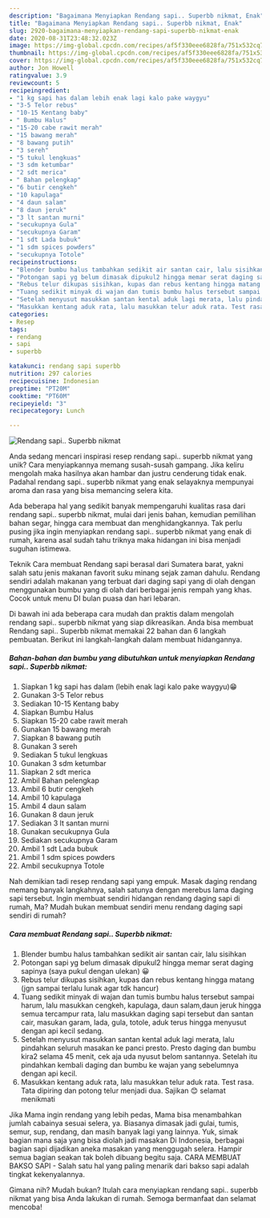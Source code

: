 ```yaml
---
description: "Bagaimana Menyiapkan Rendang sapi.. Superbb nikmat, Enak"
title: "Bagaimana Menyiapkan Rendang sapi.. Superbb nikmat, Enak"
slug: 2920-bagaimana-menyiapkan-rendang-sapi-superbb-nikmat-enak
date: 2020-08-31T23:48:32.023Z
image: https://img-global.cpcdn.com/recipes/af5f330eee6828fa/751x532cq70/rendang-sapi-superbb-nikmat-foto-resep-utama.jpg
thumbnail: https://img-global.cpcdn.com/recipes/af5f330eee6828fa/751x532cq70/rendang-sapi-superbb-nikmat-foto-resep-utama.jpg
cover: https://img-global.cpcdn.com/recipes/af5f330eee6828fa/751x532cq70/rendang-sapi-superbb-nikmat-foto-resep-utama.jpg
author: Jon Howell
ratingvalue: 3.9
reviewcount: 5
recipeingredient:
- "1 kg sapi has dalam lebih enak lagi kalo pake waygyu"
- "3-5 Telor rebus"
- "10-15 Kentang baby"
- " Bumbu Halus"
- "15-20 cabe rawit merah"
- "15 bawang merah"
- "8 bawang putih"
- "3 sereh"
- "5 tukul lengkuas"
- "3 sdm ketumbar"
- "2 sdt merica"
- " Bahan pelengkap"
- "6 butir cengkeh"
- "10 kapulaga"
- "4 daun salam"
- "8 daun jeruk"
- "3 lt santan murni"
- "secukupnya Gula"
- "secukupnya Garam"
- "1 sdt Lada bubuk"
- "1 sdm spices powders"
- "secukupnya Totole"
recipeinstructions:
- "Blender bumbu halus tambahkan sedikit air santan cair, lalu sisihkan"
- "Potongan sapi yg belum dimasak dipukul2 hingga memar serat daging sapinya (saya pukul dengan ulekan) 😀"
- "Rebus telur dikupas sisihkan, kupas dan rebus kentang hingga matang (jgn sampai terlalu lunak agar tdk hancur)"
- "Tuang sedikit minyak di wajan dan tumis bumbu halus tersebut sampai harum, lalu masukkan cengkeh, kapulaga, daun salam,daun jeruk hingga semua tercampur rata, lalu masukkan daging sapi tersebut dan santan cair, masukan garam, lada, gula, totole, aduk terus hingga menyusut dengan api kecil sedang."
- "Setelah menyusut masukkan santan kental aduk lagi merata, lalu pindahkan seluruh masakan ke panci presto. Presto daging dan bumbu kira2 selama 45 menit, cek aja uda nyusut belom santannya. Setelah itu pindahkan kembali daging dan bumbu ke wajan yang sebelumnya dengan api kecil."
- "Masukkan kentang aduk rata, lalu masukkan telur aduk rata. Test rasa. Tata dipiring dan potong telur menjadi dua. Sajikan 😊 selamat menikmati"
categories:
- Resep
tags:
- rendang
- sapi
- superbb

katakunci: rendang sapi superbb 
nutrition: 297 calories
recipecuisine: Indonesian
preptime: "PT20M"
cooktime: "PT60M"
recipeyield: "3"
recipecategory: Lunch

---
```



![Rendang sapi.. Superbb nikmat](https://img-global.cpcdn.com/recipes/af5f330eee6828fa/751x532cq70/rendang-sapi-superbb-nikmat-foto-resep-utama.jpg)

Anda sedang mencari inspirasi resep rendang sapi.. superbb nikmat yang unik? Cara menyiapkannya memang susah-susah gampang. Jika keliru mengolah maka hasilnya akan hambar dan justru cenderung tidak enak. Padahal rendang sapi.. superbb nikmat yang enak selayaknya mempunyai aroma dan rasa yang bisa memancing selera kita.

Ada beberapa hal yang sedikit banyak mempengaruhi kualitas rasa dari rendang sapi.. superbb nikmat, mulai dari jenis bahan, kemudian pemilihan bahan segar, hingga cara membuat dan menghidangkannya. Tak perlu pusing jika ingin menyiapkan rendang sapi.. superbb nikmat yang enak di rumah, karena asal sudah tahu triknya maka hidangan ini bisa menjadi suguhan istimewa.

Teknik Cara membuat Rendang sapi berasal dari Sumatera barat, yakni salah satu jenis makanan favorit suku minang sejak zaman dahulu. Rendang sendiri adalah makanan yang terbuat dari daging sapi yang di olah dengan menggunakan bumbu yang di olah dari berbagai jenis rempah yang khas. Cocok untuk menu DI bulan puasa dan hari lebaran.


Di bawah ini ada beberapa cara mudah dan praktis dalam mengolah rendang sapi.. superbb nikmat yang siap dikreasikan. Anda bisa membuat Rendang sapi.. Superbb nikmat memakai 22 bahan dan 6 langkah pembuatan. Berikut ini langkah-langkah dalam membuat hidangannya.

<!--inarticleads1-->

##### Bahan-bahan dan bumbu yang dibutuhkan untuk menyiapkan Rendang sapi.. Superbb nikmat:

1. Siapkan 1 kg sapi has dalam (lebih enak lagi kalo pake waygyu)😁
1. Gunakan 3-5 Telor rebus
1. Sediakan 10-15 Kentang baby
1. Siapkan  Bumbu Halus
1. Siapkan 15-20 cabe rawit merah
1. Gunakan 15 bawang merah
1. Siapkan 8 bawang putih
1. Gunakan 3 sereh
1. Sediakan 5 tukul lengkuas
1. Gunakan 3 sdm ketumbar
1. Siapkan 2 sdt merica
1. Ambil  Bahan pelengkap
1. Ambil 6 butir cengkeh
1. Ambil 10 kapulaga
1. Ambil 4 daun salam
1. Gunakan 8 daun jeruk
1. Sediakan 3 lt santan murni
1. Gunakan secukupnya Gula
1. Sediakan secukupnya Garam
1. Ambil 1 sdt Lada bubuk
1. Ambil 1 sdm spices powders
1. Ambil secukupnya Totole


Nah demikian tadi resep rendang sapi yang empuk. Masak daging rendang memang banyak langkahnya, salah satunya dengan merebus lama daging sapi tersebut. Ingin membuat sendiri hidangan rendang daging sapi di rumah, Ma? Mudah bukan membuat sendiri menu rendang daging sapi sendiri di rumah? 

<!--inarticleads2-->

##### Cara membuat Rendang sapi.. Superbb nikmat:

1. Blender bumbu halus tambahkan sedikit air santan cair, lalu sisihkan
1. Potongan sapi yg belum dimasak dipukul2 hingga memar serat daging sapinya (saya pukul dengan ulekan) 😀
1. Rebus telur dikupas sisihkan, kupas dan rebus kentang hingga matang (jgn sampai terlalu lunak agar tdk hancur)
1. Tuang sedikit minyak di wajan dan tumis bumbu halus tersebut sampai harum, lalu masukkan cengkeh, kapulaga, daun salam,daun jeruk hingga semua tercampur rata, lalu masukkan daging sapi tersebut dan santan cair, masukan garam, lada, gula, totole, aduk terus hingga menyusut dengan api kecil sedang.
1. Setelah menyusut masukkan santan kental aduk lagi merata, lalu pindahkan seluruh masakan ke panci presto. Presto daging dan bumbu kira2 selama 45 menit, cek aja uda nyusut belom santannya. Setelah itu pindahkan kembali daging dan bumbu ke wajan yang sebelumnya dengan api kecil.
1. Masukkan kentang aduk rata, lalu masukkan telur aduk rata. Test rasa. Tata dipiring dan potong telur menjadi dua. Sajikan 😊 selamat menikmati


Jika Mama ingin rendang yang lebih pedas, Mama bisa menambahkan jumlah cabainya sesuai selera, ya. Biasanya dimasak jadi gulai, tumis, semur, sup, rendang, dan masih banyak lagi yang lainnya. Yuk, simak bagian mana saja yang bisa diolah jadi masakan Di Indonesia, berbagai bagian sapi dijadikan aneka masakan yang menggugah selera. Hampir semua bagian seakan tak boleh dibuang begitu saja. CARA MEMBUAT BAKSO SAPI - Salah satu hal yang paling menarik dari bakso sapi adalah tingkat kekenyalannya. 

Gimana nih? Mudah bukan? Itulah cara menyiapkan rendang sapi.. superbb nikmat yang bisa Anda lakukan di rumah. Semoga bermanfaat dan selamat mencoba!
